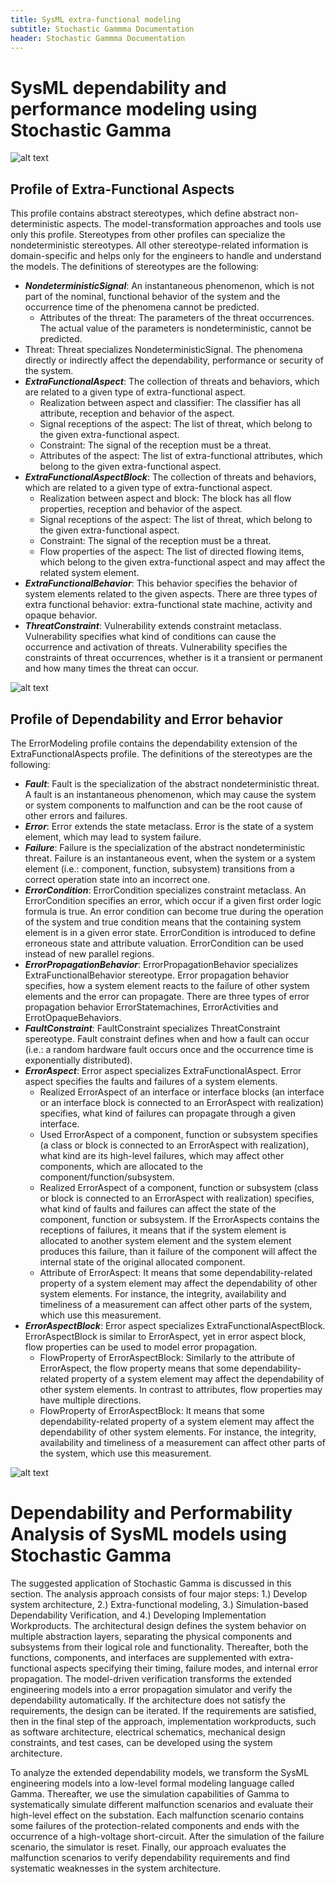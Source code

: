 ```yaml
---
title: SysML extra-functional modeling
subtitle: Stochastic Gammma Documentation
header: Stochastic Gammma Documentation
---
```

# SysML dependability and performance modeling using Stochastic Gamma

![alt text](image-1.png)


## Profile of Extra-Functional Aspects

This profile contains abstract stereotypes, which define abstract non-deterministic aspects. The model-transformation approaches and tools use only this profile. Stereotypes from other profiles can specialize the nondeterministic stereotypes. All other stereotype-related information is domain-specific and helps only for the engineers to handle and understand the models.
The definitions of stereotypes are the following:
  - ***NondeterministicSignal***: An instantaneous phenomenon, which is not part of the nominal, functional behavior of the system and the occurrence time of the phenomena cannot be predicted.
     - Attributes of the threat: The parameters of the threat occurrences. The actual value of the parameters is nondeterministic, cannot be predicted.
  - Threat: Threat specializes NondeterministicSignal. The phenomena directly or indirectly affect the dependability, performance or security of the system.
  - ***ExtraFunctionalAspect***: The collection of threats and behaviors, which are related to a given type of extra-functional aspect.
     - Realization between aspect and classifier: The classifier has all attribute, reception and behavior of the aspect.
     - Signal receptions of the aspect: The list of threat, which belong to the given extra-functional aspect.
     - Constraint: The signal of the reception must be a threat. 
     - Attributes of the aspect: The list of extra-functional attributes, which belong to the given extra-functional aspect.
  - ***ExtraFunctionalAspectBlock***: The collection of threats and behaviors, which are related to a given type of extra-functional aspect.
     - Realization between aspect and block: The block has all flow properties, reception and behavior of the aspect.
     - Signal receptions of the aspect: The list of threat, which belong to the given extra-functional aspect.
     - Constraint: The signal of the reception must be a threat. 
     - Flow properties of the aspect: The list of directed flowing items, which belong to the given extra-functional aspect and may affect the related system element.
  - ***ExtraFunctionalBehavior***: This behavior specifies the behavior of system elements related to the given aspects. There are three types of extra functional behavior: extra-functional state machine, activity and opaque behavior.
  - ***ThreatConstraint***: Vulnerability extends constraint metaclass. Vulnerability specifies what kind of conditions can cause the occurrence and activation of threats. Vulnerability specifies the constraints of threat occurrences, whether is it a transient or permanent and how many times the threat can occur.


![alt text](image-2.png)

## Profile of Dependability and Error behavior

The ErrorModeling profile contains the dependability extension of the ExtraFunctionalAspects profile. 
The definitions of the stereotypes are the following:
  - ***Fault***: Fault is the specialization of the abstract nondeterministic threat. A fault is an instantaneous phenomenon, which may cause the system or system components to malfunction and can be the root cause of other errors and failures.
  - ***Error***: Error extends the state metaclass. Error is the state of a system element, which may lead to system failure.
  - ***Failure***: Failure is the specialization of the abstract nondeterministic threat. Failure is an instantaneous event, when the system or a system element (i.e.: component, function, subsystem) transitions from a correct operation state into an incorrect one.
  - ***ErrorCondition***: ErrorCondition specializes constraint metaclass. An ErrorCondition specifies an error, which occur if a given first order logic formula is true. An error condition can become true during the operation of the system and true condition means that the containing system element is in a given error state. ErrorCondition is introduced to define erroneous state and attribute valuation. ErrorCondition can be used instead of new parallel regions. 
  - ***ErrorPropagationBehavior***: ErrorPropagationBehavior specializes ExtraFunctionalBehavior stereotype. Error propagation behavior specifies, how a system element reacts to the failure of other system elements and the error can propagate. There are three types of error propagation behavior ErrorStatemachines, ErrorActivities and ErrotOpaqueBehaviors.
  - ***FaultConstraint***: FaultConstraint specializes ThreatConstraint spereotype. Fault constraint defines when and how a fault can occur (i.e.: a random hardware fault occurs once and the occurrence time is exponentially distributed).
  - ***ErrorAspect***: Error aspect specializes ExtraFunctionalAspect. Error aspect specifies the faults and failures of a system elements.
    - Realized ErrorAspect of an interface or interface blocks (an interface or an interface block is connected to an ErrorAspect with realization)  specifies, what kind of failures can propagate through a given interface.
    - Used ErrorAspect of a component, function or subsystem specifies (a class or block is connected to an ErrorAspect with realization), what kind are its high-level failures, which may affect other components, which are allocated to the component/function/subsystem.
    - Realized ErrorAspect of a component, function or subsystem (class or block is connected to an ErrorAspect with realization)  specifies, what kind of faults and failures can affect the state of the component, function or subsystem. If the ErrorAspects contains the receptions of failures, it means that if the system element is allocated to another system element and the system element produces this failure, than it failure of the component will affect the internal state of the original allocated component.
    - Attribute of ErrorAspect: It means that some dependability-related property of a system element may affect the dependability of other system elements. For instance, the integrity, availability and timeliness of a measurement can affect other parts of the system, which use this measurement.
  - ***ErrorAspectBlock***: Error aspect specializes ExtraFunctionalAspectBlock. ErrorAspectBlock is similar to ErrorAspect, yet in error aspect block, flow properties can be used to model error propagation.
    - FlowProperty of ErrorAspectBlock: Similarly to the attribute of ErrorAspect, the flow property means that some dependability-related property of a system element may affect the dependability of other system elements. In contrast to attributes, flow properties may have multiple directions.
    - FlowProperty of ErrorAspectBlock: It means that some dependability-related property of a system element may affect the dependability of other system elements. For instance, the integrity, availability and timeliness of a measurement can affect other parts of the system, which use this measurement.

![alt text](image-3.png)

# Dependability and Performability Analysis of SysML models using Stochastic Gamma

The suggested application of Stochastic Gamma is discussed in this section. The analysis approach consists of four major steps: 1.) Develop system architecture, 2.) Extra-functional modeling, 3.) Simulation-based Dependability Verification, and 4.) Developing Implementation Workproducts. The architectural design defines the system behavior on multiple abstraction layers, separating the physical components and subsystems from their logical role and functionality. 
Thereafter, both the functions, components, and interfaces are supplemented with extra-functional aspects specifying their timing, failure modes, and internal error propagation. The model-driven verification transforms the extended engineering models into a error propagation simulator and verify the dependability automatically. If the architecture does not satisfy the requirements, the design can be iterated. If the requirements are satisfied, then in the final step of the approach, implementation workproducts, such as software architecture, electrical schematics, mechanical design constraints, and test cases, can be developed using the system architecture.

To analyze the extended dependability models, we transform the SysML engineering models into a low-level formal modeling language called Gamma. Thereafter, we use the simulation capabilities of Gamma to systematically simulate different malfunction scenarios and evaluate their high-level effect on the substation. Each malfunction scenario contains some failures of the protection-related components and ends with the occurrence of a high-voltage short-circuit. After the simulation of the failure scenario, the simulator is reset. Finally, our approach evaluates the malfunction scenarios to verify dependability requirements and find systematic weaknesses in the system architecture.
